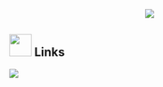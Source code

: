 <div align="center">
<img max-width="800" src="[https://github.com/innng/innng/blob/master/assets/Github%20Profile%203-1(4).png](https://cdn.discordapp.com/attachments/1077240911693619243/1082727051548700762/c8d7a23f646420be1f9988d5f96cfb57.jpg)"/>
</div>

## <img height="40" src="https://raw.githubusercontent.com/innng/innng/master/assets/kyubey.gif"/> Links
[![](https://img.shields.io/badge/-twitter-1C9CEA?style=flat-square)](https://twitter.com/Divin_ent)

